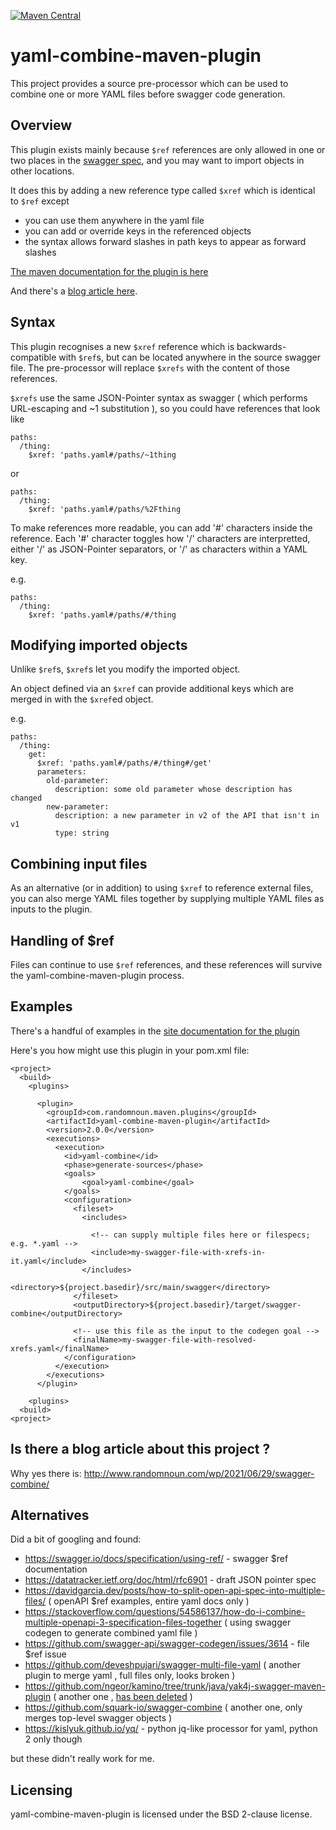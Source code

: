 [![Maven Central](https://img.shields.io/maven-central/v/com.randomnoun.maven.plugins/yaml-combine-maven-plugin.svg)](https://search.maven.org/artifact/com.randomnoun.maven.plugins/yaml-combine-maven-plugin)

# yaml-combine-maven-plugin

This project provides a source pre-processor which can be used to combine one or more YAML files before swagger code generation.

## Overview

This plugin exists mainly because `$ref` references are only allowed in one or two places in the [swagger spec](https://swagger.io/docs/specification/using-ref/), 
and you may want to import objects in other locations.

It does this by adding a new reference type called `$xref` which is identical to `$ref` except

* you can use them anywhere in the yaml file
* you can add or override keys in the referenced objects
* the syntax allows forward slashes in path keys to appear as forward slashes

[The maven documentation for the plugin is here](https://randomnoun.github.io/yaml-combine-maven-plugin/)

And there's a [blog article here](http://www.randomnoun.com/wp/2021/06/29/swagger-combine/).

## Syntax

This plugin recognises a new `$xref` reference which is backwards-compatible with `$ref`s, but can be located anywhere in the source swagger file. 
The pre-processor will replace `$xrefs` with the content of those references. 

`$xrefs` use the same JSON-Pointer syntax as swagger ( which performs URL-escaping and ~1 substitution ), so you could have references that look like

    paths:
      /thing:
        $xref: 'paths.yaml#/paths/~1thing
    
or

    paths:
      /thing:
        $xref: 'paths.yaml#/paths/%2Fthing
    
To make references more readable, you can add '#' characters inside the reference. Each '#' character toggles how '/' characters are interpretted, either '/' as JSON-Pointer separators,
or '/' as characters within a YAML key.

e.g.

    paths:
      /thing:
        $xref: 'paths.yaml#/paths/#/thing

## Modifying imported objects

Unlike `$ref`s, `$xref`s let you modify the imported object. 

An object defined via an `$xref` can provide additional keys which are merged in with the `$xref`ed object.

e.g.

    paths:
      /thing:
        get:
          $xref: 'paths.yaml#/paths/#/thing#/get'
          parameters:
            old-parameter:
              description: some old parameter whose description has changed
            new-parameter: 
              description: a new parameter in v2 of the API that isn't in v1
              type: string

## Combining input files

As an alternative (or in addition) to using `$xref` to reference external files, you can also merge 
YAML files together by supplying multiple YAML files as inputs to the plugin.

## Handling of $ref

Files can continue to use `$ref` references, and these references will survive the yaml-combine-maven-plugin process.

## Examples

There's a handful of examples in the [site documentation for the plugin](https://randomnoun.github.io/yaml-combine-maven-plugin/)

Here's you how might use this plugin in your pom.xml file:

    <project>
      <build>
        <plugins>
        
          <plugin>
            <groupId>com.randomnoun.maven.plugins</groupId>
            <artifactId>yaml-combine-maven-plugin</artifactId>
            <version>2.0.0</version>
            <executions>
              <execution>
                <id>yaml-combine</id>
                <phase>generate-sources</phase>
                <goals>
                    <goal>yaml-combine</goal>
                </goals>
                <configuration>
                  <fileset>
                    <includes>
    
                      <!-- can supply multiple files here or filespecs; e.g. *.yaml -->
                      <include>my-swagger-file-with-xrefs-in-it.yaml</include>
                    </includes>
                    <directory>${project.basedir}/src/main/swagger</directory>
                  </fileset>
                  <outputDirectory>${project.basedir}/target/swagger-combine</outputDirectory>
    
                  <!-- use this file as the input to the codegen goal -->
                  <finalName>my-swagger-file-with-resolved-xrefs.yaml</finalName>
                </configuration>
              </execution>
            </executions>
          </plugin>
                
        <plugins>
      <build>
    <project>
            

## Is there a blog article about this project ?

Why yes there is: http://www.randomnoun.com/wp/2021/06/29/swagger-combine/

## Alternatives

Did a bit of googling and found:

* https://swagger.io/docs/specification/using-ref/ - swagger $ref documentation
* https://datatracker.ietf.org/doc/html/rfc6901 - draft JSON pointer spec
* https://davidgarcia.dev/posts/how-to-split-open-api-spec-into-multiple-files/ ( openAPI $ref examples, entire yaml docs only )
* https://stackoverflow.com/questions/54586137/how-do-i-combine-multiple-openapi-3-specification-files-together ( using swagger codegen to generate combined yaml file )
* https://github.com/swagger-api/swagger-codegen/issues/3614 - file $ref issue
* https://github.com/deveshpujari/swagger-multi-file-yaml ( another plugin to merge yaml , full files only, looks broken )
* https://github.com/ngeor/kamino/tree/trunk/java/yak4j-swagger-maven-plugin ( another one , [has been deleted](https://github.com/ngeor/kamino/search?q=yak4j-swagger-maven-plugin&type=commits) )
* https://github.com/squark-io/swagger-combine ( another one, only merges top-level swagger objects )
* https://kislyuk.github.io/yq/ - python jq-like processor for yaml, python 2 only though

but these didn't really work for me.

## Licensing

yaml-combine-maven-plugin is licensed under the BSD 2-clause license.


